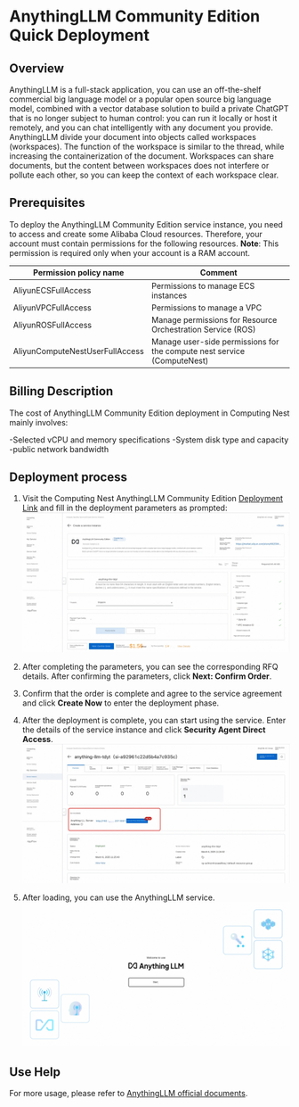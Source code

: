 # AnythingLLM Community Edition Quick Deployment

## Overview

AnythingLLM is a full-stack application, you can use an off-the-shelf commercial big language model or a popular open source big language model, combined with a vector database solution to build a private ChatGPT that is no longer subject to human control: you can run it locally or host it remotely, and you can chat intelligently with any document you provide. AnythingLLM divide your document into objects called workspaces (workspaces). The function of the workspace is similar to the thread, while increasing the containerization of the document. Workspaces can share documents, but the content between workspaces does not interfere or pollute each other, so you can keep the context of each workspace clear.

## Prerequisites

To deploy the AnythingLLM Community Edition service instance, you need to access and create some Alibaba Cloud resources. Therefore, your account must contain permissions for the following resources.
**Note**: This permission is required only when your account is a RAM account.

| Permission policy name | Comment |
| ------------------------------------- | ------------------------ |
| AliyunECSFullAccess | Permissions to manage ECS instances |
| AliyunVPCFullAccess | Permissions to manage a VPC |
| AliyunROSFullAccess | Manage permissions for Resource Orchestration Service (ROS) |
| AliyunComputeNestUserFullAccess | Manage user-side permissions for the compute nest service (ComputeNest) |

## Billing Description

The cost of AnythingLLM Community Edition deployment in Computing Nest mainly involves:

-Selected vCPU and memory specifications
-System disk type and capacity
-public network bandwidth

## Deployment process

1. Visit the Computing Nest AnythingLLM Community Edition [Deployment Link](https://computenest.console.aliyun.com/service/instance/create/cn-hangzhou?type=user&ServiceName=AnythingLLM社区版) and fill in the deployment parameters as prompted:
![image.png](images-en/1.jpg)

2. After completing the parameters, you can see the corresponding RFQ details. After confirming the parameters, click **Next: Confirm Order**.

3. Confirm that the order is complete and agree to the service agreement and click **Create Now** to enter the deployment phase.

4. After the deployment is complete, you can start using the service. Enter the details of the service instance and click **Security Agent Direct Access**.
![image.png](images-en/2.jpg)

5. After loading, you can use the AnythingLLM service.
![image.png](images-en/3.jpg)

## Use Help
For more usage, please refer to [AnythingLLM official documents](https://docs.anythingllm.com/).